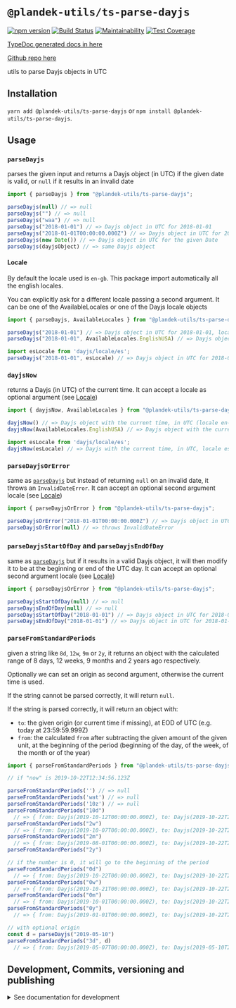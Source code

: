 # `@plandek-utils/ts-parse-dayjs`

[![npm version](https://badge.fury.io/js/%40plandek-utils%2Fts-parse-dayjs.svg)](https://badge.fury.io/js/%40plandek-utils%2Fts-parse-dayjs)
[![Build Status](https://travis-ci.org/plandek-utils/ts-parse-dayjs.svg?branch=master)](https://travis-ci.org/plandek-utils/ts-parse-dayjs)
[![Maintainability](https://api.codeclimate.com/v1/badges/347bf1114fa660524fd8/maintainability)](https://codeclimate.com/github/plandek-utils/ts-parse-dayjs/maintainability)
[![Test Coverage](https://api.codeclimate.com/v1/badges/347bf1114fa660524fd8/test_coverage)](https://codeclimate.com/github/plandek-utils/ts-parse-dayjs/test_coverage)

[TypeDoc generated docs in here](https://plandek-utils.github.io/ts-parse-dayjs)

[Github repo here](https://github.com/plandek-utils/ts-parse-dayjs)

utils to parse Dayjs objects in UTC

## Installation

`yarn add @plandek-utils/ts-parse-dayjs` or `npm install @plandek-utils/ts-parse-dayjs`.

## Usage

### `parseDayjs`

parses the given input and returns a Dayjs object (in UTC) if the given date is valid, or `null` if it results in an invalid date

```typescript
import { parseDayjs } from "@plandek-utils/ts-parse-dayjs";

parseDayjs(null) // => null
parseDayjs("") // => null
parseDayjs("waa") // => null
parseDayjs("2018-01-01") // => Dayjs object in UTC for 2018-01-01
parseDayjs("2018-01-01T00:00:00.000Z") // => Dayjs object in UTC for 2018-01-01T00:00:00.000Z
parseDayjs(new Date()) // => Dayjs object in UTC for the given Date
parseDayjs(dayjsObject) // => same Dayjs object
```

#### Locale

By default the locale used is `en-gb`. This package import automatically all the english locales.

You can explicitly ask for a different locale passing a second argument. It can be one of the AvailableLocales or one of the Dayjs locale objects

```typescript
import { parseDayjs, AvailableLocales } from "@plandek-utils/ts-parse-dayjs";

parseDayjs("2018-01-01") // => Dayjs object in UTC for 2018-01-01, locale en-gb (week starts on Monday)
parseDayjs("2018-01-01", AvailableLocales.EnglishUSA) // => Dayjs object in UTC for 2018-01-01, locale en (week starts on Sunday)

import esLocale from 'dayjs/locale/es';
parseDayjs("2018-01-01", esLocale) // => Dayjs object in UTC for 2018-01-01, locale es (spanish)
```

### `dayjsNow`

returns a Dayjs (in UTC) of the current time. It can accept a locale as optional argument (see [Locale](#locale))

```typescript
import { dayjsNow, AvailableLocales } from "@plandek-utils/ts-parse-dayjs";

dayjsNow() // => Dayjs object with the current time, in UTC (locale en-gb)
dayjsNow(AvailableLocales.EnglishUSA) // => Dayjs object with the current time, in UTC (locale en)

import esLocale from 'dayjs/locale/es';
dayjsNow(esLocale) // => Dayjs with the current time, in UTC, locale es
```


### `parseDayjsOrError`

same as [`parseDayjs`](#parseDayjs) but instead of returning `null` on an invalid date, it throws an `InvalidDateError`. It can accept an optional second argument locale (see [Locale](#locale))

```typescript
import { parseDayjsOrError } from "@plandek-utils/ts-parse-dayjs";

parseDayjsOrError("2018-01-01T00:00:00.000Z") // => Dayjs object in UTC for 2018-01-01T00:00:00.000Z
parseDayjsOrError(null) // => throws InvalidDateError
```

### `parseDayjsStartOfDay` and `parseDayjsEndOfDay`

same as [`parseDayjs`](#parseDayjs) but if it results in a valid Dayjs object, it will then modify it to be at the beginning or end of the UTC day. It can accept an optional second argument locale (see [Locale](#locale))

```typescript
import { parseDayjsOrError } from "@plandek-utils/ts-parse-dayjs";

parseDayjsStartOfDay(null) // => null
parseDayjsEndOfDay(null) // => null
parseDayjsStartOfDay("2018-01-01") // => Dayjs object in UTC for 2018-01-01T00:00:00.000Z
parseDayjsEndOfDay("2018-01-01") // => Dayjs object in UTC for 2018-01-01T23:59:59.999Z
```

### `parseFromStandardPeriods`

given a string like `8d`, `12w`, `9m` or `2y`, it returns an object with the calculated range of 8 days, 12 weeks, 9 months and 2 years ago respectively.

Optionally we can set an origin as second argument, otherwise the current time is used.

If the string cannot be parsed correctly, it will return `null`.

If the string is parsed correctly, it will return an object with:

- `to`: the given origin (or current time if missing), at EOD of UTC (e.g. today at 23:59:59.999Z)
- `from`: the calculated `from` after subtracting the given amount of the given unit, at the beginning of the period (beginning of the day, of the week, of the month or of the year)

```typescript
import { parseFromStandardPeriods } from "@plandek-utils/ts-parse-dayjs"; import { parseDayjs } from "./base";

// if "now" is 2019-10-22T12:34:56.123Z

parseFromStandardPeriods('') // => null
parseFromStandardPeriods('wat') // => null
parseFromStandardPeriods('10z') // => null
parseFromStandardPeriods("10d")
  // => { from: Dayjs(2019-10-12T00:00:00.000Z), to: Dayjs(2019-10-22T23:59:59.999Z) }
parseFromStandardPeriods("2w")
  // => { from: Dayjs(2019-10-07T00:00:00.000Z), to: Dayjs(2019-10-22T23:59:59.999Z) }
parseFromStandardPeriods("2m")
  // => { from: Dayjs(2019-08-01T00:00:00.000Z), to: Dayjs(2019-10-22T23:59:59.999Z) } 
parseFromStandardPeriods("2y")

// if the number is 0, it will go to the beginning of the period
parseFromStandardPeriods("0d")
  // => { from: Dayjs(2019-10-22T00:00:00.000Z), to: Dayjs(2019-10-22T23:59:59.999Z) }
parseFromStandardPeriods("0w")
  // => { from: Dayjs(2019-10-21T00:00:00.000Z), to: Dayjs(2019-10-22T23:59:59.999Z) }
parseFromStandardPeriods("0m")
  // => { from: Dayjs(2019-10-01T00:00:00.000Z), to: Dayjs(2019-10-22T23:59:59.999Z) } 
parseFromStandardPeriods("0y")
  // => { from: Dayjs(2019-01-01T00:00:00.000Z), to: Dayjs(2019-10-22T23:59:59.999Z) }

// with optional origin
const d = parseDayjs("2019-05-10")
parseFromStandardPeriods("3d", d)
  // => { from: Dayjs(2019-05-07T00:00:00.000Z), to: Dayjs(2019-05-10T23:59:59.999Z) }

```

## Development, Commits, versioning and publishing

<details><summary>See documentation for development</summary>
<p>

See [The Typescript-Starter docs](https://github.com/bitjson/typescript-starter#bump-version-update-changelog-commit--tag-release).

### Commits and CHANGELOG

For commits, you should use [`commitizen`](https://github.com/commitizen/cz-cli)

```sh
yarn global add commitizen

#commit your changes:
git cz
```

As typescript-starter docs state:

This project is tooled for [conventional changelog](https://github.com/conventional-changelog/conventional-changelog) to make managing releases easier. See the [standard-version](https://github.com/conventional-changelog/standard-version) documentation for more information on the workflow, or [`CHANGELOG.md`](CHANGELOG.md) for an example.

```sh
# bump package.json version, update CHANGELOG.md, git tag the release
yarn run version
```

You may find a tool like [**`wip`**](https://github.com/bitjson/wip) helpful for managing work in progress before you're ready to create a meaningful commit.

### Creating the first version

Once you are ready to create the first version, run the following (note that `reset` is destructive and will remove all files not in the git repo from the directory).

```sh
# Reset the repo to the latest commit and build everything
yarn run reset && yarn run test && yarn run doc:html

# Then version it with standard-version options. e.g.:
# don't bump package.json version
yarn run version -- --first-release

# Other popular options include:

# PGP sign it:
# $ yarn run version -- --sign

# alpha release:
# $ yarn run version -- --prerelease alpha
```

And after that, remember to [publish the docs](#publish-the-docs).

And finally push the new tags to github and publish the package to npm.

```sh
# Push to git
git push --follow-tags origin master

# Publish to NPM (allowing public access, required if the package name is namespaced like `@somewhere/some-lib`)
yarn publish --access public
```

### Publish the Docs

```sh
yarn run doc:html && yarn run doc:publish
```

This will generate the docs and publish them in github pages.

### Generate a version

There is a single yarn command for preparing a new release. See [One-step publish preparation script in TypeScript-Starter](https://github.com/bitjson/typescript-starter#one-step-publish-preparation-script)

```sh
# Prepare a standard release
yarn prepare-release

# Push to git
git push --follow-tags origin master

# Publish to NPM (allowing public access, required if the package name is namespaced like `@somewhere/some-lib`)
yarn publish --access public
```

</p>
</details>
